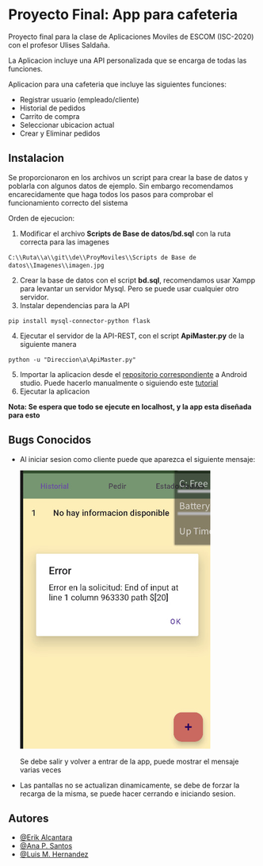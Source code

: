 # Proyecto Final: App para cafeteria

Proyecto final para la clase de Aplicaciones Moviles de ESCOM (ISC-2020) con el profesor Ulises Saldaña.

La Aplicacion incluye una API personalizada que se encarga de todas las funciones.

Aplicacion para una cafeteria que incluye las siguientes funciones:
- Registrar usuario (empleado/cliente)
- Historial de pedidos
- Carrito de compra
- Seleccionar ubicacion actual
- Crear y Eliminar pedidos



## Instalacion

Se proporcionaron en los archivos un script para crear la base de datos y poblarla con algunos datos de ejemplo. Sin embargo recomendamos encarecidamente que haga todos los pasos para comprobar el funcionamiento correcto del sistema

Orden de ejecucion:
1. Modificar el archivo **Scripts de Base de datos/bd.sql** con la ruta correcta para las imagenes
```
C:\\Ruta\\a\\git\\de\\ProyMoviles\\Scripts de Base de datos\\Imagenes\\imagen.jpg
```
2. Crear la base de datos con el script **bd.sql**, recomendamos usar Xampp para levantar un servidor Mysql. Pero se puede usar cualquier otro servidor.
3. Instalar dependencias para la API
```
pip install mysql-connector-python flask
```
4. Ejecutar el servidor de la API-REST, con el script **ApiMaster.py** de la siguiente manera

```
python -u "Direccion\a\ApiMaster.py"
```
5. Importar la aplicacion desde el [repositorio correspondiente](https://github.com/ErikAlc-cyber/AppProyMovil) a Android studio. Puede hacerlo manualmente o siguiendo este [tutorial](https://stackoverflow.com/questions/25348339/how-to-import-an-existing-project-from-github-into-android-studio)
6. Ejecutar la aplicacion

**Nota: Se espera que todo se ejecute en localhost, y la app esta diseñada para esto** 
    
## Bugs Conocidos

- Al iniciar sesion como cliente puede que aparezca el siguiente mensaje:

  ![Error: No inicializa Catalogo](https://github.com/ErikAlc-cyber/ProyMoviles/blob/master/Imagen_error.jpg?raw=true#alignleft)
  
  Se debe salir y volver a entrar de la app, puede mostrar el mensaje varias veces

- Las pantallas no se actualizan dinamicamente, se debe de forzar la recarga de la misma, se puede hacer cerrando e iniciando sesion.

## Autores

- [@Erik Alcantara](https://github.com/ErikAlc-cyber)
- [@Ana P. Santos]()
- [@Luis M. Hernandez](https://github.com/LuisMiguelHernandezGarcia)

